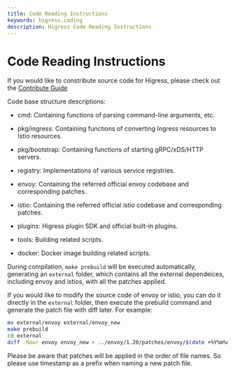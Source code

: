 ```yaml
---
title: Code Reading Instructions
keywords: higress,coding
description: Higress Code Reading Instructions
---
```


# Code Reading Instructions

If you would like to constribute source code for Higress, please check out the [Contribute Guide](../developers/guide_dev.md)

Code base structure descriptions:

- cmd: Containing functions of parsing command-line arguments, etc.

- pkg/ingress: Containing functions of converting Ingress resources to Istio resources.

- pkg/bootstrap: Containing functions of starting gRPC/xDS/HTTP servers.

- registry: Implementations of various service registries.

- envoy: Containing the referred official envoy codebase and corresponding patches.

- istio: Containing the referred official istio codebase and corresponding patches.

- plugins: Higress plugin SDK and official built-in plugins.

- tools: Building related scripts.

- docker: Docker image building related scripts.

During compilation, `make prebuild` will be executed automatically, generating an `external` folder, which contains all the external dependeices, including envoy and istios, with all the patches applied.

If you would like to modify the source code of envoy or istio, you can do it directly in the `external` folder, then execute the prebuild command and generate the patch file with diff later. For example:

```bash
mv external/envoy external/envoy_new
make prebuild
cd external
diff -Naur envoy envoy_new > ../envoy/1.20/patches/envoy/$(date +%Y%m%d)-what-changed.patch
```

Please be aware that patches will be applied in the order of file names. So please use timestamp as a prefix when naming a new patch file.
